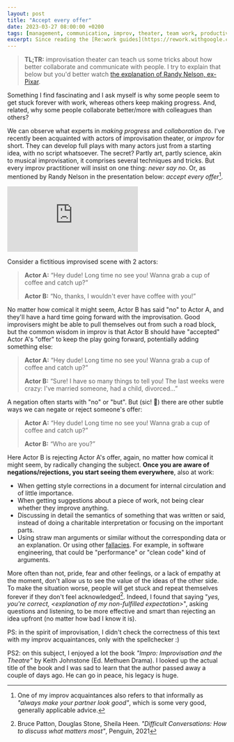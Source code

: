 ```yaml
---
layout: post
title: "Accept every offer"
date: 2023-03-27 08:00:00 +0200
tags: [management, communication, improv, theater, team work, productivity]
excerpt: Since reading the [Re:work guides](https://rework.withgoogle.com/guides/) from Google (if not before) I've been very interested in what makes some teams to stall whereas others keep making progress. And, related, why some teams collaborate better than others?
---
```


> **TL;TR:** improvisation theater can teach us some tricks about how better collaborate and communicate with people. I try to explain that below but you'd better watch [the explanation of Randy Nelson, ex-Pixar](https://www.youtube-nocookie.com/watch?v=QhXJe8ANws8).

Something I find fascinating and I ask myself is why some people seem to get
stuck forever with work, whereas others keep making progress. And, related, why
some people collaborate better/more with colleagues than others?

We can observe what experts in _making progress_ and _collaboration_ do. I've recently been acquainted with actors of improvisation theater, or _improv_ for short. They can develop full plays with many actors just from a starting idea, with no script whatsoever. The secret? Partly art, partly science, akin to musical improvisation, it comprises several techniques and tricks. But every improv practitioner will insist on one thing: _never say no_. Or, as mentioned by Randy Nelson in the presentation below: _accept every offer_[^look-good].

<div class="responsive-embed responsive-embed-16by9">
  <iframe
      src="https://www.youtube.com/embed/QhXJe8ANws8"
      frameborder="0"
      allowfullscreen="true">
  </iframe>
</div>

Consider a fictitious improvised scene with 2 actors:

> **Actor A:** “Hey dude! Long time no see you! Wanna grab a cup of coffee and catch up?”
>
> **Actor B:** “No, thanks, I wouldn't  ever have coffee with you!”

No matter how comical it might seem, Actor B has said "no" to Actor A, and they'll have a hard time going forward with the improvisation. Good improvisers might be able to pull themselves out from such a road block, but the common wisdom in improv is that Actor B should have "accepted" Actor A's "offer" to keep the play going forward, potentially adding something else:

> **Actor A:** “Hey dude! Long time no see you! Wanna grab a cup of coffee and catch up?”
>
> **Actor B:** “Sure! I have so many things to tell you! The last weeks were crazy: I've married someone, had a child, divorced...”

A negation often starts with "no" or "but". But (sic! 🤦) there are other subtle ways we can negate or reject someone's offer:

> **Actor A:** “Hey dude! Long time no see you! Wanna grab a cup of coffee and catch up?”
>
> **Actor B:** “Who are you?”

Here Actor B is rejecting Actor A's offer, again, no matter how comical it might seem, by radically changing the subject. **Once you are aware of negations/rejections, you start seeing them everywhere**, also at work:

- When getting style corrections in a document for internal circulation and of 
  little importance.
- When getting suggestions about a piece of work, not being clear whether 
  they improve anything.
- Discussing in detail the semantics of something that was written or said, 
  instead of doing a charitable interpretation or focusing on the important parts.
- Using straw man arguments or similar without the corresponding data or an explanation.
  Or using other [fallacies](https://en.wikipedia.org/wiki/List_of_fallacies).
  For example, in software engineering, that could be "performance" or "clean code" kind of arguments.

More often than not, pride, fear and other feelings, or a lack of empathy at the moment, don't allow us to see the value of the ideas of the other side. To make the situation worse, people will get stuck and repeat themselves forever if they don't feel acknowledged[^difficult-conversations]. Indeed, I found that saying "_yes, you're correct, \<explanation of my non-fulfilled expectation\>_", asking questions and listening, to be more effective and smart than rejecting an idea upfront (no matter how bad I know it is). 


PS: in the spirit of improvisation, I didn't check the correctness of this text with my improv acquaintances, only with the spellchecker :)

PS2: on this subject, I enjoyed a lot the book _"Impro: Improvisation and the Theatre"_ by Keith Johnstone (Ed. Methuen Drama). I looked up the actual title of the book and I was sad to learn that the author passed away a couple of days ago. He can go in peace, his legacy is huge.

[^look-good]: One of my improv acquaintances also refers to that informally as _"always make your partner look good"_, which is some very good, generally applicable advice.
[^difficult-conversations]: Bruce Patton, Douglas Stone, Sheila Heen. _"Difficult Conversations: How to discuss what matters most"_, Penguin, 2021
